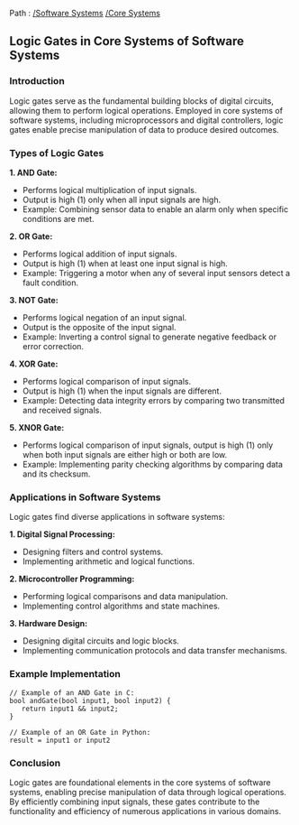 Path : [/Software Systems](<..\..\index.md>) [/Core Systems](<..\index.md>)
## Logic Gates in Core Systems of Software Systems

### Introduction

Logic gates serve as the fundamental building blocks of digital circuits, allowing them to perform logical operations. Employed in core systems of software systems, including microprocessors and digital controllers, logic gates enable precise manipulation of data to produce desired outcomes.

### Types of Logic Gates

**1. AND Gate:**

- Performs logical multiplication of input signals.
- Output is high (1) only when all input signals are high.
- Example: Combining sensor data to enable an alarm only when specific conditions are met.


**2. OR Gate:**

- Performs logical addition of input signals.
- Output is high (1) when at least one input signal is high.
- Example: Triggering a motor when any of several input sensors detect a fault condition.


**3. NOT Gate:**

- Performs logical negation of an input signal.
- Output is the opposite of the input signal.
- Example: Inverting a control signal to generate negative feedback or error correction.


**4. XOR Gate:**

- Performs logical comparison of input signals.
- Output is high (1) when the input signals are different.
- Example: Detecting data integrity errors by comparing two transmitted and received signals.


**5. XNOR Gate:**

- Performs logical comparison of input signals, output is high (1) only when both input signals are either high or both are low.
- Example: Implementing parity checking algorithms by comparing data and its checksum.


### Applications in Software Systems

Logic gates find diverse applications in software systems:

**1. Digital Signal Processing:**
- Designing filters and control systems.
- Implementing arithmetic and logical functions.


**2. Microcontroller Programming:**
- Performing logical comparisons and data manipulation.
- Implementing control algorithms and state machines.


**3. Hardware Design:**
- Designing digital circuits and logic blocks.
- Implementing communication protocols and data transfer mechanisms.


### Example Implementation

```
// Example of an AND Gate in C:
bool andGate(bool input1, bool input2) {
   return input1 && input2;
}

// Example of an OR Gate in Python:
result = input1 or input2
```

### Conclusion

Logic gates are foundational elements in the core systems of software systems, enabling precise manipulation of data through logical operations. By efficiently combining input signals, these gates contribute to the functionality and efficiency of numerous applications in various domains.
